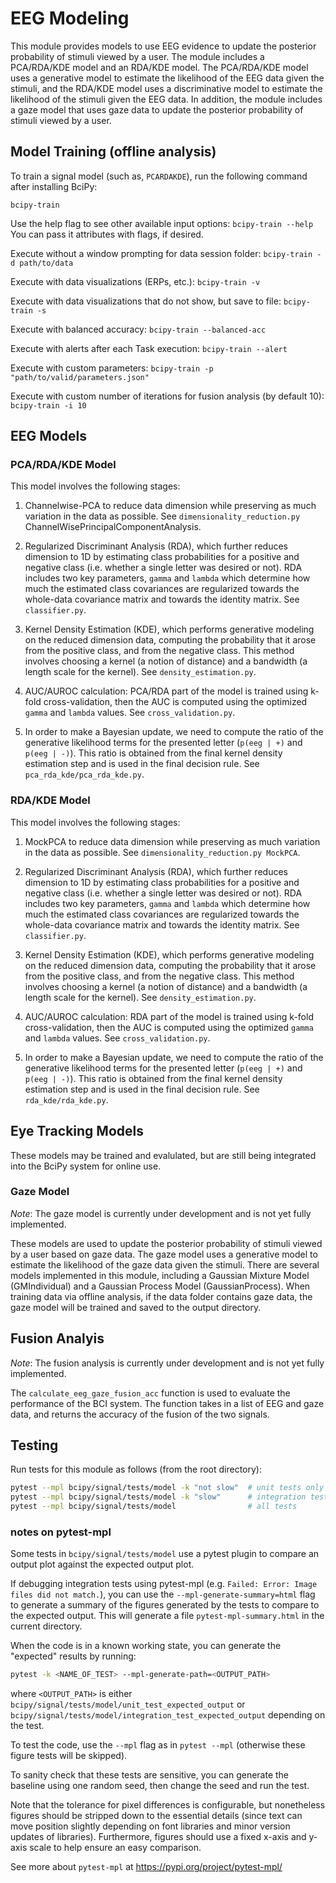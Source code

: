 # EEG Modeling

This module provides models to use EEG evidence to update the posterior probability of stimuli viewed by a user. The module includes a PCA/RDA/KDE model and an RDA/KDE model. The PCA/RDA/KDE model uses a generative model to estimate the likelihood of the EEG data given the stimuli, and the RDA/KDE model uses a discriminative model to estimate the likelihood of the stimuli given the EEG data. In addition, the module includes a gaze model that uses gaze data to update the posterior probability of stimuli viewed by a user.

## Model Training (offline analysis)

To train a signal model (such as, `PCARDAKDE`), run the following command after installing BciPy:

`bcipy-train`

Use the help flag to see other available input options: `bcipy-train --help` You can pass it attributes with flags, if desired.

Execute without a window prompting for data session folder: `bcipy-train -d path/to/data`

Execute with data visualizations (ERPs, etc.): `bcipy-train -v`

Execute with data visualizations that do not show, but save to file:  `bcipy-train -s`

Execute with balanced accuracy: `bcipy-train --balanced-acc`

Execute with alerts after each Task execution: `bcipy-train --alert`

Execute with custom parameters: `bcipy-train -p "path/to/valid/parameters.json"`

Execute with custom number of iterations for fusion analysis (by default 10): `bcipy-train -i 10`

## EEG Models

### PCA/RDA/KDE Model

This model involves the following stages:

1. Channelwise-PCA to reduce data dimension while preserving as much variation in the data as possible. See `dimensionality_reduction.py` ChannelWisePrincipalComponentAnalysis.

2. Regularized Discriminant Analysis (RDA), which further reduces dimension to 1D by estimating class probabilities for a positive and negative class (i.e. whether a single letter was desired or not). RDA includes two key parameters, `gamma` and `lambda` which determine how much the estimated class covariances are regularized towards the whole-data covariance matrix and towards the identity matrix. See `classifier.py`.

3. Kernel Density Estimation (KDE), which performs generative modeling on the reduced dimension data, computing the probability that it arose from the positive class, and from the negative class. This method involves choosing a kernel (a notion of distance) and a bandwidth (a length scale for the kernel). See `density_estimation.py`.

4. AUC/AUROC calculation: PCA/RDA part of the model is trained using k-fold cross-validation, then the AUC is computed using the optimized `gamma` and `lambda` values. See `cross_validation.py`.

5. In order to make a Bayesian update, we need to compute the ratio of the generative likelihood terms for the presented letter (`p(eeg | +)` and `p(eeg | -)`). This ratio is obtained from the final kernel density estimation step and is used in the final decision rule. See `pca_rda_kde/pca_rda_kde.py`.

### RDA/KDE Model

This model involves the following stages:

1. MockPCA to reduce data dimension while preserving as much variation in the data as possible. See `dimensionality_reduction.py MockPCA`.

2. Regularized Discriminant Analysis (RDA), which further reduces dimension to 1D by estimating class probabilities for a positive and negative class (i.e. whether a single letter was desired or not). RDA includes two key parameters, `gamma` and `lambda` which determine how much the estimated class covariances are regularized towards the whole-data covariance matrix and towards the identity matrix. See `classifier.py`.

3. Kernel Density Estimation (KDE), which performs generative modeling on the reduced dimension data, computing the probability that it arose from the positive class, and from the negative class. This method involves choosing a kernel (a notion of distance) and a bandwidth (a length scale for the kernel). See `density_estimation.py`.

4. AUC/AUROC calculation: RDA part of the model is trained using k-fold cross-validation, then the AUC is computed using the optimized `gamma` and `lambda` values. See `cross_validation.py`.

5. In order to make a Bayesian update, we need to compute the ratio of the generative likelihood terms for the presented letter (`p(eeg | +)` and `p(eeg | -)`). This ratio is obtained from the final kernel density estimation step and is used in the final decision rule. See `rda_kde/rda_kde.py`.

## Eye Tracking Models

These models may be trained and evalulated, but are still being integrated into the BciPy system for online use.

### Gaze Model

*Note*: The gaze model is currently under development and is not yet fully implemented.

These models are used to update the posterior probability of stimuli viewed by a user based on gaze data. The gaze model uses a generative model to estimate the likelihood of the gaze data given the stimuli. There are several models implemented in this module, including a Gaussian Mixture Model (GMIndividual) and a Gaussian Process Model (GaussianProcess). When training data via offline analysis, if the data folder contains gaze data, the gaze model will be trained and saved to the output directory.

## Fusion Analyis

*Note*: The fusion analysis is currently under development and is not yet fully implemented.

The `calculate_eeg_gaze_fusion_acc` function is used to evaluate the performance of the BCI system. The function takes in a list of EEG and gaze data, and returns the accuracy of the fusion of the two signals.

## Testing

Run tests for this module as follows (from the root directory):

```bash
pytest --mpl bcipy/signal/tests/model -k "not slow"  # unit tests only
pytest --mpl bcipy/signal/tests/model -k "slow"      # integration tests only
pytest --mpl bcipy/signal/tests/model                # all tests
```

### notes on pytest-mpl

Some tests in `bcipy/signal/tests/model` use a pytest plugin to compare an output plot against the expected output plot.

If debugging integration tests using pytest-mpl (e.g. `Failed: Error: Image files did not match.`), you can use the `--mpl-generate-summary=html` flag to generate a summary of the figures generated by the tests to compare to the expected output. This will generate a file `pytest-mpl-summary.html` in the current directory.

When the code is in a known working state, you can generate the "expected" results by running:

```bash
pytest -k <NAME_OF_TEST> --mpl-generate-path=<OUTPUT_PATH>
```

where `<OUTPUT_PATH>` is either `bcipy/signal/tests/model/unit_test_expected_output` or `bcipy/signal/tests/model/integration_test_expected_output` depending on the test.

To test the code, use the `--mpl` flag as in `pytest --mpl` (otherwise these figure tests will be skipped).

To sanity check that these tests are sensitive, you can generate the baseline using one random seed, then change the seed and run the test.

Note that the tolerance for pixel differences is configurable, but nonetheless figures should be stripped down to the essential details (since text can move position slightly depending on font libraries and minor version updates of libraries). Furthermore, figures should use a fixed x-axis and y-axis scale to help ensure an easy comparison.

See more about `pytest-mpl` at <https://pypi.org/project/pytest-mpl/>
